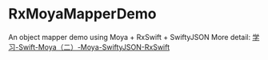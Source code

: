 # RxMoyaMapperDemo
An object mapper demo using Moya + RxSwift + SwiftyJSON
More detail: [学习-Swift-Moya（二）-Moya-SwiftyJSON-RxSwift](http://jkyeo.com/2016/06/29/学习-Swift-Moya（二）-Moya-SwiftyJSON-RxSwift/)
